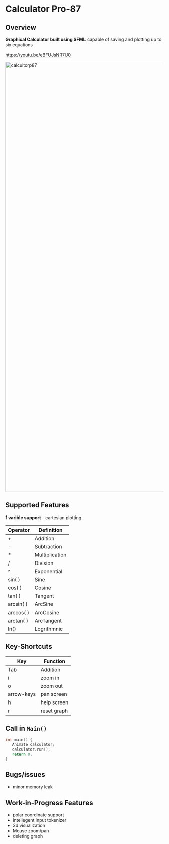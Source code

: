 # Calculator Pro-87

## Overview

**Graphical Calculator built using SFML** capable of saving and plotting up to six equations 

<https://youtu.be/eBFUJsNR7U0>

<img width="1362" alt="calcultorp87" src="https://user-images.githubusercontent.com/37425542/208339046-71674548-66f8-42e9-9285-209fbdfcd929.png">

## Supported Features

**1 varible support** - cartesian plotting 

Operator | Definition 
------------ | -------------
+| Addition
\- | Subtraction 
\* | Multiplication 
/ | Division 
^ | Exponential
sin( ) | Sine 
cos( ) | Cosine 
tan( ) | Tangent 
arcsin( ) | ArcSine 
arccos( ) | ArcCosine 
arctan( ) | ArcTangent
ln() | Logrithmnic

## Key-Shortcuts

Key | Function
------------ | -------------
Tab| Addition
i | zoom in 
o | zoom out
arrow-keys | pan screen
h | help screen
r | reset graph

## Call in `Main()`

```C++
int main() {
   Animate calculator;
   calculator.run();
   return 0;
}
```

## Bugs/issues
- minor memory leak 

## Work-in-Progress Features
- polar coordinate support
- intellegent input tokenizer 
- 3d visualization
- Mouse zoom/pan
- deleting graph


</br></br>
